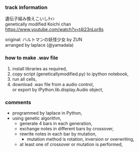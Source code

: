 ### track information

遺伝子組み換えこいしﾁｬﾝ  
genetically modified Koichi chan  
https://www.youtube.com/watch?v=t4i23nLpr8s  

original: ハルトマンの妖怪少女 by ZUN  
arranged by laplace (@yamadala)  

### how to make .wav file

1. install libraries as required,  
2. copy script (geneticallymodified.py) to ipython notebook,  
3. run all cells,  
4. download .wav file from a audio control,  
  or export by IPython.lib.display.Audio object,  

### comments

* programmed by laplace in Python,  
* using genetic algorithm,  
  * generate 4 bars in each generation,  
  * exchange notes in different bars by crossover,  
  * rewrite notes in each bar by mutation,  
    * mutation method is rotation, inversion or overwriting,  
  * at least one of crossover or mutation is performed,  
